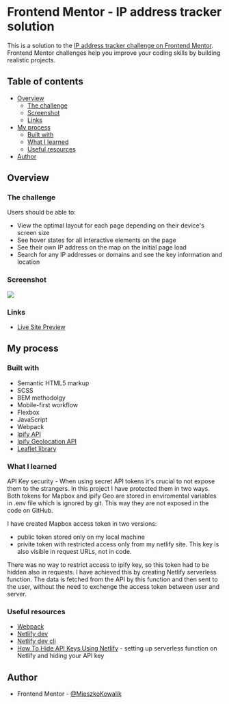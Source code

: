 # Frontend Mentor - IP address tracker solution

This is a solution to the [IP address tracker challenge on Frontend Mentor](https://www.frontendmentor.io/challenges/ip-address-tracker-I8-0yYAH0). Frontend Mentor challenges help you improve your coding skills by building realistic projects. 

## Table of contents

- [Overview](#overview)
  - [The challenge](#the-challenge)
  - [Screenshot](#screenshot)
  - [Links](#links)
- [My process](#my-process)
  - [Built with](#built-with)
  - [What I learned](#what-i-learned)
  - [Useful resources](#useful-resources)
- [Author](#author)

## Overview

### The challenge

Users should be able to:

- View the optimal layout for each page depending on their device's screen size
- See hover states for all interactive elements on the page
- See their own IP address on the map on the initial page load
- Search for any IP addresses or domains and see the key information and location

### Screenshot

![](./screenshot.png)

### Links

- [Live Site Preview](https://mieszkokowalik-ip-adress-tracker.netlify.app)

## My process

### Built with

- Semantic HTML5 markup
- SCSS
- BEM methodolgy
- Mobile-first workflow
- Flexbox
- JavaScript
- Webpack
- [Ipify API](https://www.ipify.org/)
- [Ipify Geolocation API](https://geo.ipify.org/)
- [Leaflet library](https://leafletjs.com/)


### What I learned
 API Key security - When using secret API tokens it's crucial to not expose them to the strangers. In this project I have protected them in two ways. Both tokens for Mapbox and ipify Geo are stored in enviromental variables in .env file which is ignored by git. This way they are not exposed in the code on GitHub.

I have created Mapbox access token in two versions:
  - public token stored only on my local machine
  - privite token with restricted access only from my netlify site. This key is also visible in request URLs, not in code.

There was no way to restrict access to ipify key, so this token had to be hidden also in requests. I have achieved this by creating Netlify serverless function. The data is fetched from the API by this function and then sent to the user, without the need to exchenge the access token between user and server.

### Useful resources

- [Webpack](https://webpack.js.org/guides/)
- [Netlify dev](https://docs.netlify.com/cli/get-started/#netlify-dev)
- [Netlify dev cli](https://github.com/netlify/cli/blob/main/docs/netlify-dev.md)
- [How To Hide API Keys Using Netlify](https://www.youtube.com/watch?v=m2Dr4L_Ab14&t=8s&ab_channel=DanFletcher) - setting up serverless function on Netlify and hiding your API key


## Author

- Frontend Mentor - [@MieszkoKowalik](https://www.frontendmentor.io/profile/MieszkoKowalik)

